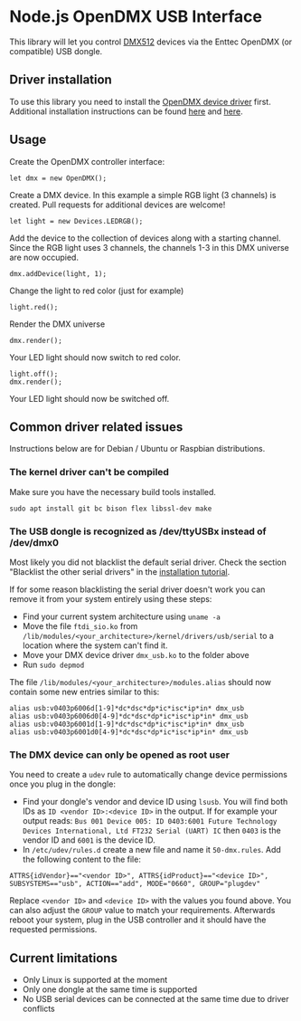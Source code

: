 # Node.js OpenDMX USB Interface
This library will let you control [DMX512](https://en.wikipedia.org/wiki/DMX512) devices via the Enttec OpenDMX (or compatible) USB dongle.

## Driver installation
To use this library you need to install the [OpenDMX device driver](https://github.com/lowlander/dmx_usb_module) first. Additional installation instructions can be found [here](https://opendmx.net/index.php/LLA,_OpenDMX_USB_and_Q_Light_Controller_Tutorial) and [here](http://www.erwinrol.com/page/projects/open-dmx-usb/).

## Usage

Create the OpenDMX controller interface:
```
let dmx = new OpenDMX();
```
Create a DMX device. In this example a simple RGB light (3 channels) is created. Pull requests for additional devices are welcome!
```
let light = new Devices.LEDRGB();
```

Add the device to the collection of devices along with a starting channel. Since the RGB light uses 3 channels, the channels 1-3 in this DMX universe are now occupied.
```
dmx.addDevice(light, 1);
```
Change the light to red color (just for example)
```
light.red();
```
Render the DMX universe
```
dmx.render();
```
Your LED light should now switch to red color.
```
light.off();
dmx.render();
```
Your LED light should now be switched off.

## Common driver related issues
Instructions below are for Debian / Ubuntu or Raspbian distributions.

### The kernel driver can't be compiled
Make sure you have the necessary build tools installed.
```
sudo apt install git bc bison flex libssl-dev make
```

### The USB dongle is recognized as /dev/ttyUSBx instead of /dev/dmx0
Most likely you did not blacklist the default serial driver. Check the section "Blacklist the other serial drivers" in the [installation tutorial](https://opendmx.net/index.php/LLA,_OpenDMX_USB_and_Q_Light_Controller_Tutorial).

If for some reason blacklisting the serial driver doesn't work you can remove it from your system entirely using these steps:

 - Find your current system architecture using `uname -a`
 - Move the file `ftdi_sio.ko` from `/lib/modules/<your_architecture>/kernel/drivers/usb/serial` to a location where the system can't find it.
 - Move your DMX device driver `dmx_usb.ko` to the folder above
 - Run `sudo depmod` 

The file `/lib/modules/<your_architecture>/modules.alias` should now contain some new entries similar to this:

```
alias usb:v0403p6006d[1-9]*dc*dsc*dp*ic*isc*ip*in* dmx_usb
alias usb:v0403p6006d0[4-9]*dc*dsc*dp*ic*isc*ip*in* dmx_usb
alias usb:v0403p6001d[1-9]*dc*dsc*dp*ic*isc*ip*in* dmx_usb
alias usb:v0403p6001d0[4-9]*dc*dsc*dp*ic*isc*ip*in* dmx_usb
```

### The DMX device can only be opened as root user
You need to create a `udev` rule to automatically change device permissions once you plug in the dongle:

- Find your dongle's vendor and device ID using `lsusb`. You will find both IDs as `ID <vendor ID>:<device ID>` in the output. If for example your output reads: `Bus 001 Device 005: ID 0403:6001 Future Technology Devices International, Ltd FT232 Serial (UART) IC` then `0403` is the vendor ID and `6001` is the device ID.
- In `/etc/udev/rules.d` create a new file and name it `50-dmx.rules`. Add the following content to the file:

```
ATTRS{idVendor}=="<vendor ID>", ATTRS{idProduct}=="<device ID>", SUBSYSTEMS=="usb", ACTION=="add", MODE="0660", GROUP="plugdev"
```
Replace `<vendor ID>` and `<device ID>` with the values you found above. You can also adjust the `GROUP` value to match your requirements. Afterwards reboot your system, plug in the USB controller and it should have the requested permissions.

## Current limitations
- Only Linux is supported at the moment
- Only one dongle at the same time is supported
- No USB serial devices can be connected at the same time due to driver conflicts
